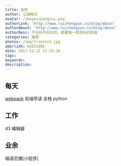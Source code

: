 ```yaml
---
title: 安排
author: 江湖再见
avatar: /images/pangrui.png
authorLink: 'http://www.ruizhengyun.cn/blog/about'
authorAbout: 'http://www.ruizhengyun.cn/blog/about'
authorDesc: 不论码不码代码，都要做一枚快乐的前端
categories: 编程
photos: /img/frontend.jpg
abbrlink: be63186b
date: 2017-12-12 11:35:24
tags: 
keywords:
description:
---
```

## 每天
[webpack](http://www.xbhub.com/)
前端早读
全栈
python


## 工作
d3
编辑器


## 业余
喵语恋猪[小程序]
